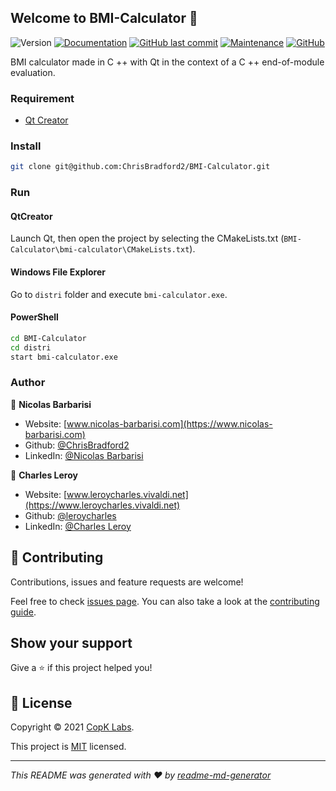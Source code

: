 ## Welcome to BMI-Calculator 👋
![Version](https://img.shields.io/badge/version-1.0.0-blue.svg?cacheSeconds=2592000)
[![Documentation](https://img.shields.io/badge/documentation-yes-brightgreen.svg)](https://github.com/ChrisBradford2/BMI-Calculator#readme)
[![GitHub last commit](https://img.shields.io/github/last-commit/ChrisBradford2/BMI-Calculator)](https://github.com/ChrisBradford2/BMI-Calculator/commits/)
[![Maintenance](https://img.shields.io/badge/Maintained%3F-yes-green.svg)](https://github.com/ChrisBradford2/BMI-Calculator/graphs/commit-activity)
[![GitHub](https://img.shields.io/github/license/ChrisBradford2/BMI-Calculator?color=orange)](https://github.com/ChrisBradford2/BMI-Calculator/blob/master/LICENSE)

BMI calculator made in C ++ with Qt in the context of a C ++ end-of-module evaluation.

### Requirement

* [Qt Creator](https://www.qt.io/)

### Install

```sh
git clone git@github.com:ChrisBradford2/BMI-Calculator.git
```

### Run

#### QtCreator

Launch Qt, then open the project by selecting the CMakeLists.txt (`BMI-Calculator\bmi-calculator\CMakeLists.txt`).

#### Windows File Explorer

Go to `distri` folder and execute `bmi-calculator.exe`.

#### PowerShell

```sh
cd BMI-Calculator
cd distri
start bmi-calculator.exe
```

### Author

👤 **Nicolas Barbarisi**

* Website: [www.nicolas-barbarisi.com](https://www.nicolas-barbarisi.com)
* Github: [@ChrisBradford2](https://github.com/ChrisBradford2)
* LinkedIn: [@Nicolas Barbarisi ](https://www.linkedin.com/in/nicolas-barbarisi-a4a97a193/)

👤 **Charles Leroy**

* Website: [www.leroycharles.vivaldi.net](https://www.leroycharles.vivaldi.net)
* Github: [@leroycharles](https://github.com/leroycharles)
* LinkedIn: [@Charles Leroy](https://www.linkedin.com/in/leroycharles/)

## 🤝 Contributing

Contributions, issues and feature requests are welcome!

Feel free to check [issues page](https://github.com/ChrisBradford2/BMI-Calculator/issues). You can also take a look at the [contributing guide](https://github.com/ChrisBradford2/BMI-Calculator/blob/master/CONTRIBUTING.md).

## Show your support

Give a ⭐️ if this project helped you!


## 📝 License

Copyright © 2021 [CopK Labs](https://convergence-of-paprika.com/).

This project is [MIT](https://github.com/ChrisBradford2/BMI-Calculator/blob/master/LICENSE) licensed.

***
_This README was generated with ❤️ by [readme-md-generator](https://github.com/kefranabg/readme-md-generator)_

